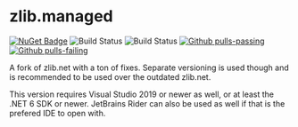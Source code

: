 # zlib.managed

[![NuGet Badge](https://buildstats.info/nuget/zlib.managed?includePreReleases=true)](https://www.nuget.org/packages/zlib.managed/)
![Build Status](https://github.com/Elskom/zlib.managed/workflows/.NET%20Core%20%28build%20%26%20publish%20pre-release%29/badge.svg)
![Build Status](https://github.com/Elskom/zlib.managed/workflows/.NET%20Core%20%28build%20%26%20publish%20release%29/badge.svg)
[![Github pulls-passing](https://img.shields.io/github/issues-search/Elskom/zlib.managed?label=passing%20pull%20requests&query=is%3Aopen+status%3Asuccess+is%3Apr&color=limegreen)](https://github.com/Elskom/zlib.managed/pulls?q=is%3Aopen+status%3Asuccess+is%3Apr)
[![Github pulls-failing](https://img.shields.io/github/issues-search/Elskom/zlib.managed?label=failing%20pull%20requests&query=is%3Aopen+status%3Afailure+is%3Apr&color=red)](https://github.com/Elskom/zlib.managed/pulls?q=is%3Aopen+status%3Afailure+is%3Apr)

A fork of zlib.net with a ton of fixes. Separate versioning is used though and is recommended to be used over the outdated zlib.net.

This version requires Visual Studio 2019 or newer as well, or at least the .NET 6 SDK or newer.
JetBrains Rider can also be used as well if that is the prefered IDE to open with.
